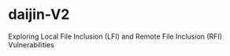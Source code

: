 # daijin-V2
Exploring Local File Inclusion (LFI) and Remote File Inclusion (RFI) Vulnerabilities









